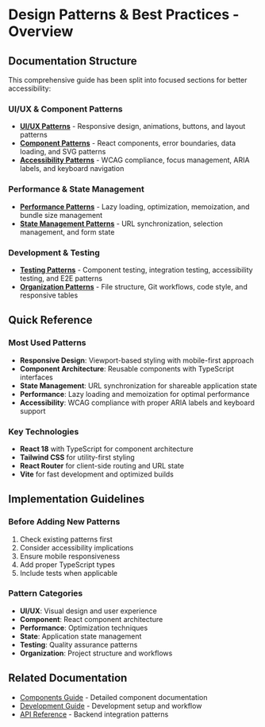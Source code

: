 # Design Patterns & Best Practices - Overview

## Documentation Structure

This comprehensive guide has been split into focused sections for better accessibility:

### UI/UX & Component Patterns
- **[UI/UX Patterns](./ui-ux-patterns.md)** - Responsive design, animations, buttons, and layout patterns
- **[Component Patterns](./component-patterns.md)** - React components, error boundaries, data loading, and SVG patterns
- **[Accessibility Patterns](./accessibility-patterns.md)** - WCAG compliance, focus management, ARIA labels, and keyboard navigation

### Performance & State Management
- **[Performance Patterns](./performance-patterns.md)** - Lazy loading, optimization, memoization, and bundle size management
- **[State Management Patterns](./state-management-patterns.md)** - URL synchronization, selection management, and form state

### Development & Testing
- **[Testing Patterns](./testing-patterns.md)** - Component testing, integration testing, accessibility testing, and E2E patterns
- **[Organization Patterns](./organization-patterns.md)** - File structure, Git workflows, code style, and responsive tables

## Quick Reference

### Most Used Patterns
- **Responsive Design**: Viewport-based styling with mobile-first approach
- **Component Architecture**: Reusable components with TypeScript interfaces
- **State Management**: URL synchronization for shareable application state
- **Performance**: Lazy loading and memoization for optimal performance
- **Accessibility**: WCAG compliance with proper ARIA labels and keyboard support

### Key Technologies
- **React 18** with TypeScript for component architecture
- **Tailwind CSS** for utility-first styling
- **React Router** for client-side routing and URL state
- **Vite** for fast development and optimized builds

## Implementation Guidelines

### Before Adding New Patterns
1. Check existing patterns first
2. Consider accessibility implications
3. Ensure mobile responsiveness
4. Add proper TypeScript types
5. Include tests when applicable

### Pattern Categories
- **UI/UX**: Visual design and user experience
- **Component**: React component architecture
- **Performance**: Optimization techniques
- **State**: Application state management
- **Testing**: Quality assurance patterns
- **Organization**: Project structure and workflows

## Related Documentation

- [Components Guide](../components.md) - Detailed component documentation
- [Development Guide](../development.md) - Development setup and workflow
- [API Reference](../api-reference/) - Backend integration patterns
